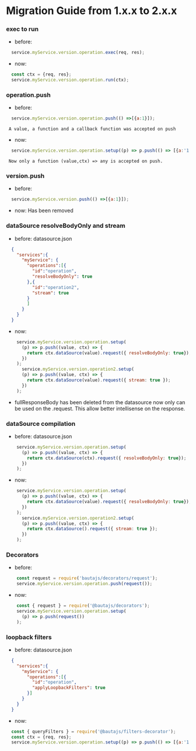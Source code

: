 # Migration Guide from 1.x.x to 2.x.x

### exec to run

  - before:
  ```js
    service.myService.version.operation.exec(req, res);
  ```
  - now:
  ```js
    const ctx = {req, res};
    service.myService.version.operation.run(ctx);
  ```

### operation.push

  - before:
  ```js
    service.myService.version.operation.push(() =>[{a:1}]);
  ```

     A value, a function and a callback function was accepted on push

  - now:
  ```js
    service.myService.version.operation.setup((p) => p.push(() => [{a:'1'}]));
  ```

     Now only a function (value,ctx) => any is accepted on push.

### version.push

  - before:
  ```js
    service.myService.version.push(() =>[{a:1}]);
  ```
  - now: Has been removed

### dataSource resolveBodyOnly and stream

  - before:
  datasource.json
  ```json
    {
      "services":{
        "myService": {
          "operations":[{
            "id":"operation",
            "resolveBodyOnly": true
          },{
            "id":"operation2",
            "stream": true
          }
          ]
        }
      }
    }
  ```
  - now:
  ```js
      service.myService.version.operation.setup(
        (p) => p.push((value, ctx) => {
          return ctx.dataSource(value).request({ resolveBodyOnly: true});
        })
      );
        service.myService.version.operation2.setup(
        (p) => p.push((value, ctx) => {
          return ctx.dataSource(value).request({ stream: true });
        })
      );
  ```

  - fullResponseBody has been deleted from the datasource now only can be used on the .request. This allow better intellisense on the response.
### dataSource compilation

  - before:
  datasource.json
  ```js
      service.myService.version.operation.setup(
        (p) => p.push((value, ctx) => {
          return ctx.dataSource(ctx).request({ resolveBodyOnly: true});
        })
      );
  ```
  - now:
  ```js
      service.myService.version.operation.setup(
        (p) => p.push((value, ctx) => {
          return ctx.dataSource(value).request({ resolveBodyOnly: true});
        })
      );
        service.myService.version.operation2.setup(
        (p) => p.push((value, ctx) => {
          return ctx.dataSource().request({ stream: true });
        })
      );
  ```

### Decorators

  - before:
  ```js
      const request = require('bautajs/decorators/request');
      service.myService.version.operation.push(request());
  ```
  - now:
  ```js
      const { request } = require('@bautajs/decorators');
      service.myService.version.operation.setup(
        (p) => p.push(request())
      );
  ```

### loopback filters

  - before:
  datasource.json
  ```json
    {
      "services":{
        "myService": {
          "operations":[{
            "id":"operation",
            "applyLoopbackFilters": true
          }]
        }
      }
    }
  ```
  - now:
  ```js
    const { queryFilters } = require('@bautajs/filters-decorator');
    const ctx = {req, res};
    service.myService.version.operation.setup((p) => p.push(() => [{a:'1'}]).push(queryFilters()));
  ```